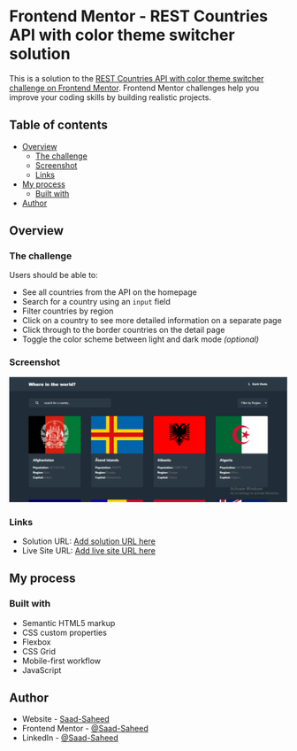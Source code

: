 # Frontend Mentor - REST Countries API with color theme switcher solution

This is a solution to the [REST Countries API with color theme switcher challenge on Frontend Mentor](https://www.frontendmentor.io/challenges/rest-countries-api-with-color-theme-switcher-5cacc469fec04111f7b848ca). Frontend Mentor challenges help you improve your coding skills by building realistic projects. 

## Table of contents

- [Overview](#overview)
  - [The challenge](#the-challenge)
  - [Screenshot](#screenshot)
  - [Links](#links)
- [My process](#my-process)
  - [Built with](#built-with)
- [Author](#author)


## Overview

### The challenge

Users should be able to:

- See all countries from the API on the homepage
- Search for a country using an `input` field
- Filter countries by region
- Click on a country to see more detailed information on a separate page
- Click through to the border countries on the detail page
- Toggle the color scheme between light and dark mode *(optional)*

### Screenshot

![](./images/output1.png)

### Links

- Solution URL: [Add solution URL here](https://github.com/Saad-Saheed/kodecamp4/tree/main/test)
- Live Site URL: [Add live site URL here](https://kodecamp4test.vercel.app)

## My process

### Built with

- Semantic HTML5 markup
- CSS custom properties
- Flexbox
- CSS Grid
- Mobile-first workflow
- JavaScript

## Author

- Website - [Saad-Saheed](https://saadsaheed.com.ng)
- Frontend Mentor - [@Saad-Saheed](https://www.frontendmentor.io/profile/Saad-Saheed)
- LinkedIn - [@Saad-Saheed](https://www.linkedin.com/in/saheed-saad)
